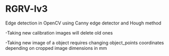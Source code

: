 # RGRV-lv3
Edge detection in OpenCV using Canny edge detector and Hough method

-Taking new calibration images will delete old ones

-Taking new image of a object requires changing object_points coordinates depending on cropped image dimensions in mm
